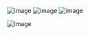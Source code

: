 ![image](https://github.com/Unlucky-Life/ankimon/assets/77027147/4de7f5c4-46da-485b-be18-8516159259d2)
![image](https://github.com/Unlucky-Life/ankimon/assets/77027147/6bdd303d-3055-4520-b0ae-bc144c3d55b9)
![image](https://github.com/Unlucky-Life/ankimon/assets/77027147/64e3c9ad-d31c-4d86-87bb-fcd2a18e51ea)

![image](https://github.com/Unlucky-Life/ankimon/assets/77027147/20cc5c56-884f-4cfa-9787-38bd0be821b5)
